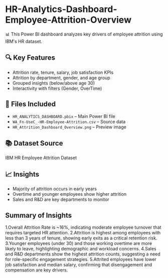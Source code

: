 # HR-Analytics-Dashboard-Employee-Attrition-Overview
📊 This Power BI dashboard analyzes key drivers of employee attrition using IBM's HR dataset.

## 🔍 Key Features
- Attrition rate, tenure, salary, job satisfaction KPIs
- Attrition by department, gender, and age group
- Grouped insights (below/above age 30)
- Interactivity with filters (Gender, OverTime)

## 📁 Files Included
- `HR_ANALYTICS_DASHBOARD.pbix` – Main Power BI file
- `WA_Fn-UseC_-HR-Employee-Attrition.csv` – Source data
- `HR_Attrition_Dashboard_Overview.png` – Preview image

## 📚 Dataset Source
IBM HR Employee Attrition Dataset

## 📈 Insights
- Majority of attrition occurs in early years
- Overtime and younger employees show higher attrition
- Sales and R&D are key departments to monitor
## Summary of Insights
1.Overall Attrition Rate is ~16%, indicating moderate employee turnover that requires targeted HR attention.
2.Attrition is highest among employees with less than 3 years of tenure, showing early exits as a critical retention risk.
3.Younger employees (under 30) and those working overtime are more likely to leave, highlighting demographic and workload concerns.
4.Sales and R&D departments show the highest attrition counts, suggesting a need for role-specific engagement strategies.
5.Attrited employees have lower job satisfaction and median salary, confirming that disengagement and compensation are key drivers.
